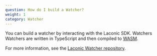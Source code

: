 ```yaml
---
question: How do I build a Watcher?
weight: 1
category: Watcher
---
```


You can build a watcher by interacting with the Laconic SDK. Watchers Watchers are written in TypeScript and then compiled to [WASM](https://webassembly.org/).

For more information, see the [Laconic Watcher repository](https://github.com/vulcanize/watcher-ts). 
